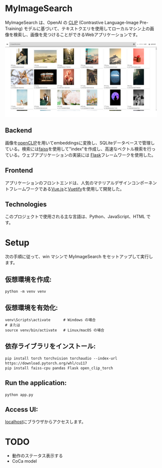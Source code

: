 # MyImageSearch

MyImageSearch は、OpenAI の [CLIP](https://openai.com/index/clip/) (Contrastive Language-Image Pre-Training) モデルに基づいて、テキストクエリを使用してローカルマシン上の画像を検索し、画像を見つけることができるWebアプリケーションです。

![アプリケーションの見た目](./figs/fig1.png)

## Backend
画像を[openCLIP](https://github.com/mlfoundations/open_clip)を用いてembeddingsに変換し、SQLiteデータベースで管理している。検索には[faiss](https://github.com/facebookresearch/faiss)を使用して"index"を作成し、高速なベクトル検索を行っている。ウェブアプリケーションの実装には [Flask](https://flask.palletsprojects.com/en/3.0.x/)フレームワークを使用した。

## Frontend
アプリケーションのフロントエンドは、人気のマテリアルデザインコンポーネントフレームワークである[Vue.js](https://vuejs.org/)と[Vuetify](https://vuetifyjs.com/en/)を使用して開発した。

## Technologies
このプロジェクトで使用される主な言語は、Python、JavaScript、HTML です。

# Setup
次の手順に従って、win マシンで MyImageSearch をセットアップして実行します。
## 仮想環境を作成:
```
python -m venv venv
```
## 仮想環境を有効化:
```
venv\Scripts\activate      # Windows の場合
# または
source venv/bin/activate   # Linux/macOS の場合
```

## 依存ライブラリをインストール:
```
pip install torch torchvision torchaudio --index-url https://download.pytorch.org/whl/cu117
pip install faiss-cpu pandas Flask open_clip_torch
```
## Run the application:
```
python app.py
```
## Access UI:
[localhost](http://localhost)にブラウザからアクセスします。

# TODO
- 動作のステータス表示する
- CoCa model
